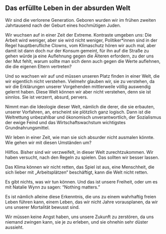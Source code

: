 ## Das erfüllte Leben in der absurden Welt

Wir sind die verlorene Generation. Geboren wurden wir im frühen zweiten Jahrtausend nach der Geburt eines hochmütigen Juden.

Wir wuchsen auf in einer Zeit der Extreme. Kontraste umgeben uns: Die Arbeit wird weniger, aber sie wird nicht weniger, Politiker\*innen sind in der Regel hauptberufliche Clowns, vom Klimaschutz hören wir auch mal, aber damit ist dann doch nur der Konsum gemeint, für ihn auf die Straße zu gehen würde ja eine Auflehnung gegen die Älteren erfordern, zu der uns der Mut fehlt, warum sollte man sich denn auch gegen die Werte auflehnen, die die eigenen Eltern vertreten?

Und so wachsen wir auf und müssen unseren Platz finden in einer Welt, die wir eigentlich nicht verstehen. Vielmehr glauben wir, sie zu verstehen, da wir die Erklärungen unserer Vorgehenden mittlerweile völlig auswendig gelernt haben. Diese Welt können wir aber nicht verstehen, denn sie ist sinnlos. Sie ist verzerrt, absurd, pervers.

Nimmt man die Ideologie dieser Welt, nämlich die derer, die sie erbauten, unserer Vorfahren, an, erscheint sie plötzlich ganz logisch. Dann ist die Weltrettung unbezahlbar und ökonomisch unverantwortlich, der Sozialismus der ewige Feind und das Wirtschaftswachstum wichtigstes Grundnahrungsmittel.

Wir leben in einer Zeit, wie man sie sich absurder nicht ausmalen könnte. Wie gehen wir mit diesen Umständen um?

Hilflos. Bisher sind wir verzweifelt, in dieser Welt zurechtzukommen. Wir haben versucht, nach den Regeln zu spielen. Das sollten wir besser lassen.

Das Klima können wir nicht retten, das Spiel ist aus, eine Menschheit, die sich lieber mit „Arbeitsplätzen“ beschäftigt, kann die Welt nicht retten.

Es gibt nichts, was wir tun können. Und das ist unsere Freiheit, oder um es mit Natalie Wynn zu sagen: “Nothing matters.”

Es ist nämlich alleine diese Erkenntnis, die uns zu einem wahrhaftig freien Leben führen kann, einem Leben, das wir nicht Jahre vorausplanen, da wir uns unserer Mortalität bewusst sind.

Wir müssen keine Angst haben, uns unsere Zukunft zu zerstören, da uns niemand zwingen kann, sie je zu erleben, und sie ohnehin sehr düster aussieht.

<!--Vom Rock ’n’ Roll können wir Inspirationen für unseren Lebensstil ziehen, denn auch schon vor Jahrzehnten unter dem Motto “Live Fast, […] Die Young” geführt.-->

<!--TODO: alanoderso - uff einbauen-->

